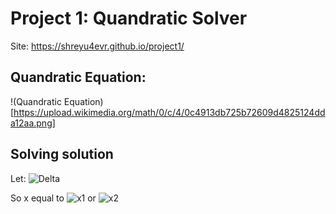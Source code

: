 
# Project 1: Quandratic Solver

Site: https://shreyu4evr.github.io/project1/

## Quandratic Equation:

!(Quandratic Equation)[https://upload.wikimedia.org/math/0/c/4/0c4913db725b72609d4825124dda12aa.png]

## Solving solution

Let:
![Delta](https://upload.wikimedia.org/math/2/2/e/22e9a7a9111f835839d450d8a3559328.png)

So x equal to
![x1](https://upload.wikimedia.org/math/1/2/a/12a8ea952aac5ad82441e91a9059b66c.png)
or
![x2](https://upload.wikimedia.org/math/1/2/a/12a8ea952aac5ad82441e91a9059b66c.png)
